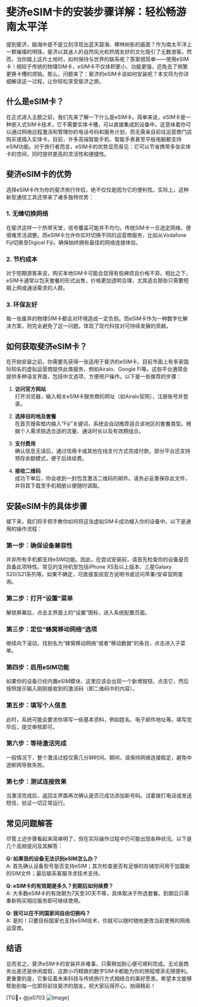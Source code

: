 # 斐济eSIM卡的安装步骤详解：轻松畅游南太平洋

提到斐济，脑海中是不是立刻浮现出蓝天碧海、椰林树影的画面？作为南太平洋上一颗璀璨的明珠，斐济以其迷人的自然风光和热情友好的文化吸引了无数游客。然而，当你踏上这片土地时，如何保持与世界的联系呢？答案很简单——使用eSIM卡！相较于传统的物理SIM卡，eSIM卡不仅体积更小、功能更强，还免去了频繁更换卡槽的烦恼。那么，问题来了：斐济的eSIM卡该如何安装呢？本文将为你详细解读这一过程，让你轻松享受斐济之旅。

## 什么是eSIM卡？

在正式进入主题之前，我们先来了解一下什么是eSIM卡。简单来说，eSIM卡是一种嵌入式SIM卡技术，它不需要实体卡槽，可以直接集成到设备中。这意味着你可以通过网络远程激活和管理你的电话号码和服务计划，而无需亲自前往运营商门店购买或插入实体卡。目前，许多高端智能手机、智能手表甚至平板电脑都支持eSIM功能。对于旅行者而言，eSIM卡的优势显而易见：它可以节省携带多张实体卡的空间，同时提供更高的灵活性和便捷性。

## 斐济eSIM卡的优势

选择eSIM卡作为你的斐济旅行伴侣，绝不仅仅是因为它的便利性。实际上，这种新型通信工具还带来了诸多独特优势：

### 1. **无缝切换网络**
   在斐济这样一个热带天堂，信号覆盖可能并不均匀。传统SIM卡一旦选定网络，便很难灵活调整。而eSIM卡允许你实时切换不同的运营商服务，比如从Vodafone Fiji切换至Digicel Fiji，确保始终拥有最佳的网络连接体验。

### 2. **节约成本**
   对于短期游客来说，购买本地SIM卡可能会显得有些麻烦且价格不菲。相比之下，eSIM卡通常以包天套餐的形式出售，价格更加透明合理，尤其适合那些只需要短期上网或通话需求的人群。

### 3. **环保友好**
   每一张废弃的物理SIM卡都会对环境造成一定负担。而eSIM卡作为一种数字化解决方案，则完全避免了这一问题，体现了现代科技对可持续发展的贡献。

## 如何获取斐济eSIM卡？

在开始安装之前，你需要先获得一张适用于斐济的eSIM卡。目前市面上有多家国际知名的虚拟运营商提供此类服务，例如Airalo、Google Fi等。这些平台通常会提供多种语言界面，包括中文选项，方便用户操作。以下是一些推荐的步骤：

1. **访问官方网站**  
   打开浏览器，输入相关eSIM卡服务商的网址（如Airalo官网），注册账号并登录。

2. **选择目的地及套餐**  
   在首页搜索框内输入“Fiji”关键词，系统会自动推荐适合该地区的套餐类型。根据个人需求挑选合适的流量、通话时长以及有效期组合。

3. **支付费用**  
   确认信息无误后，通过信用卡或其他在线支付方式完成付款。部分平台还支持预存余额模式，便于后续续费。

4. **接收二维码**  
   成功下单后，你会收到一封包含激活二维码的邮件。请务必妥善保存此文件，并将其下载至手机相册以便随时调取。

## 安装eSIM卡的具体步骤

接下来，我们将手把手教你如何将这张虚拟SIM卡成功植入你的设备中。以下是通用的操作流程：

### 第一步：确保设备兼容性
并非所有手机都支持eSIM功能。因此，在尝试安装前，请首先检查你的设备是否具备此项特性。常见的支持机型包括iPhone XS及以上版本、三星Galaxy S20/S21系列等。如果不确定，可直接查阅官方说明书或访问苹果/安卓官网查询。

### 第二步：打开“设置”菜单
解锁屏幕后，点击主界面上的“设置”图标，进入系统配置页面。

### 第三步：定位“蜂窝移动网络”选项
继续向下滚动，找到名为“蜂窝移动网络”或者“移动数据”的条目，点击进入子菜单。

### 第四步：启用eSIM功能
如果你的设备已经内置eSIM模块，这里应该会出现一个新增按钮。点击它，然后按照提示输入刚刚接收到的激活码（即二维码中的内容）。

### 第五步：填写个人信息
此时，系统可能会要求你填写一些基本资料，例如姓名、电子邮件地址等。填写完毕后，提交审核即可。

### 第六步：等待激活完成
一般情况下，整个激活过程仅需几分钟时间。期间，请保持网络连接稳定，避免中途断网导致失败。

### 第七步：测试连接效果
当激活完成后，返回主界面再次确认是否已成功添加新号码。试着拨打电话或发送短信，验证一切正常运行。

## 常见问题解答

尽管上述步骤看起来简单明了，但在实际操作过程中仍可能出现各种状况。以下是几个高频提问及其解答：

**Q: 如果我的设备无法识别eSIM怎么办？**  
A: 首先确认设备型号是否支持eSIM；其次检查是否有足够的存储空间用于加载新的SIM文件；最后联系客服寻求技术支持。

**Q: eSIM卡的有效期是多久？到期后如何续费？**  
A: 大多数eSIM卡的有效期为7天至30天不等，具体取决于所选套餐。到期后只需重新购买相应服务即可继续使用。

**Q: 我可以在不同国家间自由切换吗？**  
A: 是的！只要目标国家也支持eSIM技术，你就可以随时随地更改当前使用的网络运营商。

## 结语

总而言之，斐济eSIM卡的安装并非难事，只需稍加耐心便可顺利完成。无论是商务出差还是休闲度假，这款小巧精致的数字SIM卡都能为你的旅程增添无限便利。更重要的是，它象征着未来科技与传统旅行方式相结合的美好愿景。希望本文能够帮助到每一位即将前往斐济的朋友，祝大家玩得开心，拍得精彩！

[TG💪+ @jx0703 ![Image](https://github.com/user-attachments/assets/dbca1d08-cadb-493c-b0ec-ad6f7a83f270)]